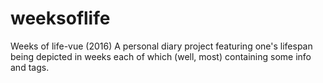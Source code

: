 # weeksoflife
Weeks of life-vue (2016)
A personal diary project featuring one's lifespan being depicted in weeks each of which (well, most) containing some info and tags.

